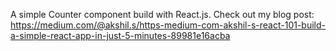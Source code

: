 A simple Counter component build with React.js.
Check out my blog post: https://medium.com/@akshil.s/https-medium-com-akshil-s-react-101-build-a-simple-react-app-in-just-5-minutes-89981e16acba
